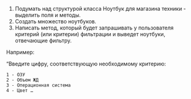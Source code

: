  1. Подумать над структурой класса Ноутбук для магазина техники - выделить поля и методы. 
 2. Создать множество ноутбуков.
 3. Написать метод, который будет запрашивать у пользователя критерий (или критерии) фильтрации и выведет ноутбуки,
 отвечающие фильтру. 
 
Например:	

 “Введите цифру, соответствующую необходимому критерию:

    1 - ОЗУ
    2 - Объем ЖД
    3 - Операционная система
    4 - Цвет …

